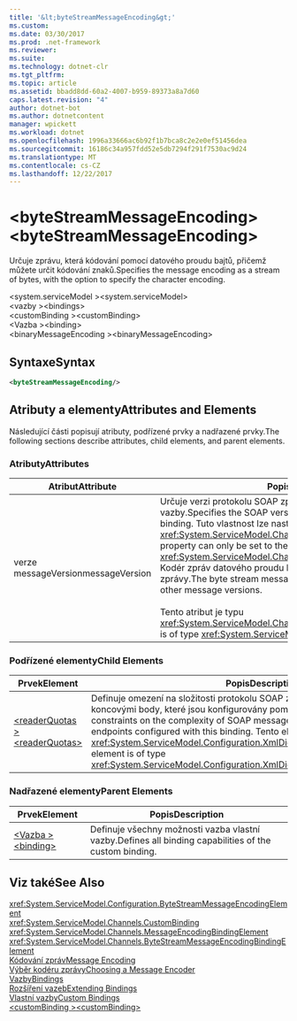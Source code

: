 ```yaml
---
title: '&lt;byteStreamMessageEncoding&gt;'
ms.custom: 
ms.date: 03/30/2017
ms.prod: .net-framework
ms.reviewer: 
ms.suite: 
ms.technology: dotnet-clr
ms.tgt_pltfrm: 
ms.topic: article
ms.assetid: bbadd8dd-60a2-4007-b959-89373a8a7d60
caps.latest.revision: "4"
author: dotnet-bot
ms.author: dotnetcontent
manager: wpickett
ms.workload: dotnet
ms.openlocfilehash: 1996a33666ac6b92f1b7bca8c2e2e0ef51456dea
ms.sourcegitcommit: 16186c34a957fdd52e5db7294f291f7530ac9d24
ms.translationtype: MT
ms.contentlocale: cs-CZ
ms.lasthandoff: 12/22/2017
---
```

# <a name="ltbytestreammessageencodinggt"></a><span data-ttu-id="e4303-102">&lt;byteStreamMessageEncoding&gt;</span><span class="sxs-lookup"><span data-stu-id="e4303-102">&lt;byteStreamMessageEncoding&gt;</span></span>
<span data-ttu-id="e4303-103">Určuje zprávu, která kódování pomocí datového proudu bajtů, přičemž můžete určit kódování znaků.</span><span class="sxs-lookup"><span data-stu-id="e4303-103">Specifies the message encoding as a stream of bytes, with the option to specify the character encoding.</span></span>  
  
 <span data-ttu-id="e4303-104">\<system.serviceModel ></span><span class="sxs-lookup"><span data-stu-id="e4303-104">\<system.serviceModel></span></span>  
<span data-ttu-id="e4303-105">\<vazby ></span><span class="sxs-lookup"><span data-stu-id="e4303-105">\<bindings></span></span>  
<span data-ttu-id="e4303-106">\<customBinding ></span><span class="sxs-lookup"><span data-stu-id="e4303-106">\<customBinding></span></span>  
<span data-ttu-id="e4303-107">\<Vazba ></span><span class="sxs-lookup"><span data-stu-id="e4303-107">\<binding></span></span>  
<span data-ttu-id="e4303-108">\<binaryMessageEncoding ></span><span class="sxs-lookup"><span data-stu-id="e4303-108">\<binaryMessageEncoding></span></span>  
  
## <a name="syntax"></a><span data-ttu-id="e4303-109">Syntaxe</span><span class="sxs-lookup"><span data-stu-id="e4303-109">Syntax</span></span>  
  
```xml  
<byteStreamMessageEncoding/>  
```  
  
## <a name="attributes-and-elements"></a><span data-ttu-id="e4303-110">Atributy a elementy</span><span class="sxs-lookup"><span data-stu-id="e4303-110">Attributes and Elements</span></span>  
 <span data-ttu-id="e4303-111">Následující části popisují atributy, podřízené prvky a nadřazené prvky.</span><span class="sxs-lookup"><span data-stu-id="e4303-111">The following sections describe attributes, child elements, and parent elements.</span></span>  
  
### <a name="attributes"></a><span data-ttu-id="e4303-112">Atributy</span><span class="sxs-lookup"><span data-stu-id="e4303-112">Attributes</span></span>  
  
|<span data-ttu-id="e4303-113">Atribut</span><span class="sxs-lookup"><span data-stu-id="e4303-113">Attribute</span></span>|<span data-ttu-id="e4303-114">Popis</span><span class="sxs-lookup"><span data-stu-id="e4303-114">Description</span></span>|  
|---------------|-----------------|  
|<span data-ttu-id="e4303-115">verze messageVersion</span><span class="sxs-lookup"><span data-stu-id="e4303-115">messageVersion</span></span>|<span data-ttu-id="e4303-116">Určuje verzi protokolu SOAP zprávy odeslané pomocí vazby.</span><span class="sxs-lookup"><span data-stu-id="e4303-116">Specifies the SOAP version of the messages sent using the binding.</span></span> <span data-ttu-id="e4303-117">Tuto vlastnost lze nastavit pouze na hodnotu verze zprávy <xref:System.ServiceModel.Channels.MessageVersion.None%2A>.</span><span class="sxs-lookup"><span data-stu-id="e4303-117">This property can only be set to the message version value of <xref:System.ServiceModel.Channels.MessageVersion.None%2A>.</span></span> <span data-ttu-id="e4303-118">Kodér zpráv datového proudu bajtů nepodporuje žádné jiné verze zprávy.</span><span class="sxs-lookup"><span data-stu-id="e4303-118">The byte stream message encoder does not support any other message versions.</span></span><br /><br /> <span data-ttu-id="e4303-119">Tento atribut je typu <xref:System.ServiceModel.Channels.MessageVersion>.</span><span class="sxs-lookup"><span data-stu-id="e4303-119">This attribute is of type <xref:System.ServiceModel.Channels.MessageVersion>.</span></span>|  
  
### <a name="child-elements"></a><span data-ttu-id="e4303-120">Podřízené elementy</span><span class="sxs-lookup"><span data-stu-id="e4303-120">Child Elements</span></span>  
  
|<span data-ttu-id="e4303-121">Prvek</span><span class="sxs-lookup"><span data-stu-id="e4303-121">Element</span></span>|<span data-ttu-id="e4303-122">Popis</span><span class="sxs-lookup"><span data-stu-id="e4303-122">Description</span></span>|  
|-------------|-----------------|  
|[<span data-ttu-id="e4303-123">\<readerQuotas ></span><span class="sxs-lookup"><span data-stu-id="e4303-123">\<readerQuotas></span></span>](http://msdn.microsoft.com/library/3e5e42ff-cef8-478f-bf14-034449239bfd)|<span data-ttu-id="e4303-124">Definuje omezení na složitosti protokolu SOAP zprávy, které lze zpracovat koncovými body, které jsou konfigurovány pomocí této vazby.</span><span class="sxs-lookup"><span data-stu-id="e4303-124">Defines the constraints on the complexity of SOAP messages that can be processed by endpoints configured with this binding.</span></span> <span data-ttu-id="e4303-125">Tento element je typu <xref:System.ServiceModel.Configuration.XmlDictionaryReaderQuotasElement>.</span><span class="sxs-lookup"><span data-stu-id="e4303-125">This element is of type <xref:System.ServiceModel.Configuration.XmlDictionaryReaderQuotasElement>.</span></span>|  
  
### <a name="parent-elements"></a><span data-ttu-id="e4303-126">Nadřazené elementy</span><span class="sxs-lookup"><span data-stu-id="e4303-126">Parent Elements</span></span>  
  
|<span data-ttu-id="e4303-127">Prvek</span><span class="sxs-lookup"><span data-stu-id="e4303-127">Element</span></span>|<span data-ttu-id="e4303-128">Popis</span><span class="sxs-lookup"><span data-stu-id="e4303-128">Description</span></span>|  
|-------------|-----------------|  
|[<span data-ttu-id="e4303-129">\<Vazba ></span><span class="sxs-lookup"><span data-stu-id="e4303-129">\<binding></span></span>](../../../../../docs/framework/misc/binding.md)|<span data-ttu-id="e4303-130">Definuje všechny možnosti vazba vlastní vazby.</span><span class="sxs-lookup"><span data-stu-id="e4303-130">Defines all binding capabilities of the custom binding.</span></span>|  
  
## <a name="see-also"></a><span data-ttu-id="e4303-131">Viz také</span><span class="sxs-lookup"><span data-stu-id="e4303-131">See Also</span></span>  
 <xref:System.ServiceModel.Configuration.ByteStreamMessageEncodingElement>  
 <xref:System.ServiceModel.Channels.CustomBinding>  
 <xref:System.ServiceModel.Channels.MessageEncodingBindingElement>  
 <xref:System.ServiceModel.Channels.ByteStreamMessageEncodingBindingElement>  
 [<span data-ttu-id="e4303-132">Kódování zpráv</span><span class="sxs-lookup"><span data-stu-id="e4303-132">Message Encoding</span></span>](../../../../../docs/framework/configure-apps/file-schema/wcf/message-encoding.md)  
 [<span data-ttu-id="e4303-133">Výběr kodéru zprávy</span><span class="sxs-lookup"><span data-stu-id="e4303-133">Choosing a Message Encoder</span></span>](../../../../../docs/framework/wcf/feature-details/choosing-a-message-encoder.md)  
 [<span data-ttu-id="e4303-134">Vazby</span><span class="sxs-lookup"><span data-stu-id="e4303-134">Bindings</span></span>](../../../../../docs/framework/wcf/bindings.md)  
 [<span data-ttu-id="e4303-135">Rozšíření vazeb</span><span class="sxs-lookup"><span data-stu-id="e4303-135">Extending Bindings</span></span>](../../../../../docs/framework/wcf/extending/extending-bindings.md)  
 [<span data-ttu-id="e4303-136">Vlastní vazby</span><span class="sxs-lookup"><span data-stu-id="e4303-136">Custom Bindings</span></span>](../../../../../docs/framework/wcf/extending/custom-bindings.md)  
 [<span data-ttu-id="e4303-137">\<customBinding ></span><span class="sxs-lookup"><span data-stu-id="e4303-137">\<customBinding></span></span>](../../../../../docs/framework/configure-apps/file-schema/wcf/custombinding.md)
